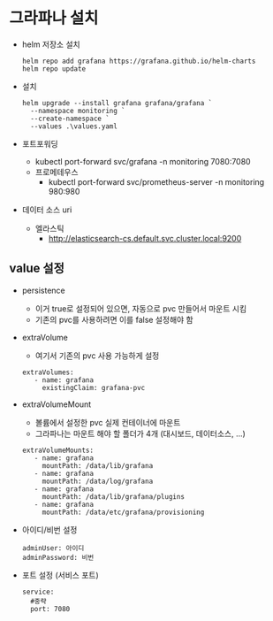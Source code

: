# 그라파나 설치
- helm 저장소 설치
    ```angular2html
    helm repo add grafana https://grafana.github.io/helm-charts
    helm repo update
    ```
- 설치
  ```angular2html
  helm upgrade --install grafana grafana/grafana `
    --namespace monitoring `
    --create-namespace `
    --values .\values.yaml
  ```
    
- 포트포워딩
  - kubectl port-forward svc/grafana -n monitoring 7080:7080
  - 프로메테우스
    - kubectl port-forward svc/prometheus-server -n monitoring 980:980

- 데이터 소스 uri
  - 엘라스틱
    - http://elasticsearch-cs.default.svc.cluster.local:9200

## value 설정
- persistence
  - 이거 true로 설정되어 있으면, 자동으로 pvc 만들어서 마운트 시킴
  - 기존의 pvc를 사용하려면 이를 false 설정해야 함

- extraVolume
  - 여기서 기존의 pvc 사용 가능하게 설정
  ```angular2html
  extraVolumes:
     - name: grafana
       existingClaim: grafana-pvc
  ```
- extraVolumeMount
  - 볼륨에서 설정한 pvc 실제 컨테이너에 마운트
  - 그라파나는 마운트 해야 할 폴더가 4개 (대시보드, 데이터소스, ...)
  ```angular2html
  extraVolumeMounts:
     - name: grafana
       mountPath: /data/lib/grafana
     - name: grafana
       mountPath: /data/log/grafana
     - name: grafana
       mountPath: /data/lib/grafana/plugins
     - name: grafana
       mountPath: /data/etc/grafana/provisioning
  ```
- 아이디/비번 설정
  ```angular2html
  adminUser: 아이디
  adminPassword: 비번
  ```
- 포트 설정 (서비스 포트)
  ```angular2html
  service:
    #중략
    port: 7080
  ```

